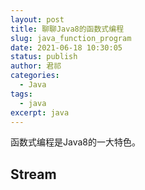 ```yaml
---
layout: post
title: 聊聊Java8的函数式编程
slug: java_function_program
date: 2021-06-18 10:30:05
status: publish
author: 君祁
categories:
  - Java
tags:
  - java
excerpt: java
---
```


函数式编程是Java8的一大特色。

## Stream

